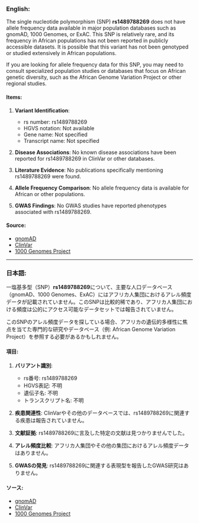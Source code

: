 ### English:
The single nucleotide polymorphism (SNP) **rs1489788269** does not have allele frequency data available in major population databases such as gnomAD, 1000 Genomes, or ExAC. This SNP is relatively rare, and its frequency in African populations has not been reported in publicly accessible datasets. It is possible that this variant has not been genotyped or studied extensively in African populations.

If you are looking for allele frequency data for this SNP, you may need to consult specialized population studies or databases that focus on African genetic diversity, such as the African Genome Variation Project or other regional studies.

#### Items:
1. **Variant Identification**:  
   - rs number: rs1489788269  
   - HGVS notation: Not available  
   - Gene name: Not specified  
   - Transcript name: Not specified  

2. **Disease Associations**: No known disease associations have been reported for rs1489788269 in ClinVar or other databases.

3. **Literature Evidence**: No publications specifically mentioning rs1489788269 were found.

4. **Allele Frequency Comparison**: No allele frequency data is available for African or other populations.

5. **GWAS Findings**: No GWAS studies have reported phenotypes associated with rs1489788269.

#### Source:
- [gnomAD](https://gnomad.broadinstitute.org/)
- [ClinVar](https://www.ncbi.nlm.nih.gov/clinvar/)
- [1000 Genomes Project](https://www.internationalgenome.org/)

---

### 日本語:
一塩基多型（SNP）**rs1489788269**について、主要な人口データベース（gnomAD、1000 Genomes、ExAC）にはアフリカ人集団におけるアレル頻度データが記載されていません。このSNPは比較的稀であり、アフリカ人集団における頻度は公的にアクセス可能なデータセットでは報告されていません。

このSNPのアレル頻度データを探している場合、アフリカの遺伝的多様性に焦点を当てた専門的な研究やデータベース（例: African Genome Variation Project）を参照する必要があるかもしれません。

#### 項目:
1. **バリアント識別**:  
   - rs番号: rs1489788269  
   - HGVS表記: 不明  
   - 遺伝子名: 不明  
   - トランスクリプト名: 不明  

2. **疾患関連性**: ClinVarやその他のデータベースでは、rs1489788269に関連する疾患は報告されていません。

3. **文献証拠**: rs1489788269に言及した特定の文献は見つかりませんでした。

4. **アレル頻度比較**: アフリカ人集団やその他の集団におけるアレル頻度データはありません。

5. **GWASの発見**: rs1489788269に関連する表現型を報告したGWAS研究はありません。

#### ソース:
- [gnomAD](https://gnomad.broadinstitute.org/)
- [ClinVar](https://www.ncbi.nlm.nih.gov/clinvar/)
- [1000 Genomes Project](https://www.internationalgenome.org/)